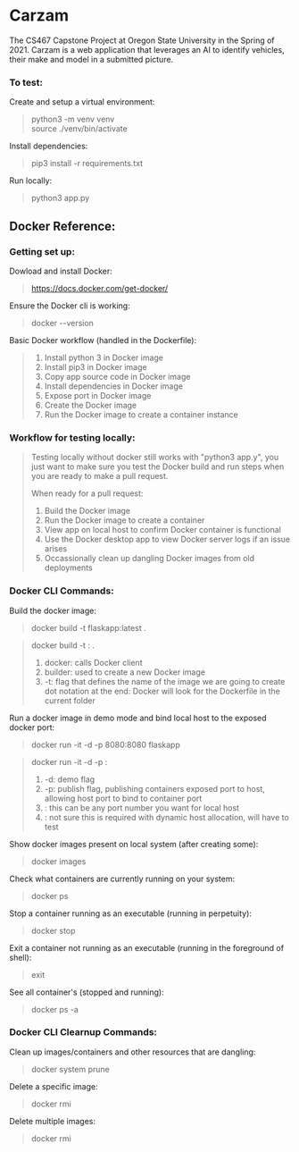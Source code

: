 # Carzam
The CS467 Capstone Project at Oregon State University in the Spring of 2021. Carzam is a web application that leverages an AI to identify vehicles, their make and model in a submitted picture.

 ### To test:
 Create and setup a virtual environment:
 > python3 -m venv venv  
 > source ./venv/bin/activate  

 Install dependencies:  
 > pip3 install -r requirements.txt

 Run locally:  
 > python3 app.py

## Docker Reference:

### Getting set up:

Dowload and install Docker:
> https://docs.docker.com/get-docker/


Ensure the Docker cli is working:
> docker --version


Basic Docker workflow (handled in the Dockerfile):
> 1. Install python 3 in Docker image
> 2. Install pip3 in Docker image
> 3. Copy app source code in Docker image
> 4. Install dependencies in Docker image
> 5. Expose port in Docker image
> 6. Create the Docker image
> 7. Run the Docker image to create a container instance

### Workflow for testing locally:
> Testing locally without docker still works with "python3 app.y", you just want to make sure you test the Docker build and run steps when you are ready to make a pull request.
>
> When ready for a pull request:
> 1. Build the Docker image
> 2. Run the Docker image to create a container
> 3. View app on local host to confirm Docker container is functional
> 4. Use the Docker desktop app to view Docker server logs if an issue arises
> 5. Occassionally clean up dangling Docker images from old deployments

### Docker CLI Commands:

Build the docker image:
> docker build -t flaskapp:latest .

> docker build -t <new image name>:<image version> .
> 1. docker: calls Docker client
> 2. builder: used to create a new Docker image
> 3. -t: flag that defines the name of the image we are going to create
> dot notation at the end: Docker will look for the Dockerfile in the current folder

Run a docker image in demo mode and bind local host to the exposed docker port:
> docker run -it -d -p 8080:8080 flaskapp

> docker run -it -d -p <local port>:<exposed container port> <image name>
> 1. -d: demo flag
> 2. -p: publish flag, publishing containers exposed port to host, allowing host port to bind to container port
> 3. <local port>: this can be any port number you want for local host
> 4. <exposed container port>: not sure this is required with dynamic host allocation, will have to test

Show docker images present on local system (after creating some):
> docker images

Check what containers are currently running on your system:
> docker ps

Stop a container running as an executable (running in perpetuity):
> docker stop <container id>

Exit a container not running as an executable (running in the foreground of shell):
> exit

See all container's (stopped and running):
> docker ps -a

### Docker CLI Clearnup Commands:

Clean up images/containers and other resources that are dangling:
> docker system prune

Delete a specific image:
> docker rmi <image id>

Delete multiple images:
> docker rmi <image id> <image id>
